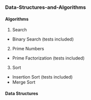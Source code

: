 ### Data-Structures-and-Algorithms


#### Algorithms

1. Search
  * Binary Search (tests included)
2. Prime Numbers
  * Prime Factorization (tests included)
3. Sort
  * Insertion Sort (tests included)
  * Merge Sort

#### Data Structures
